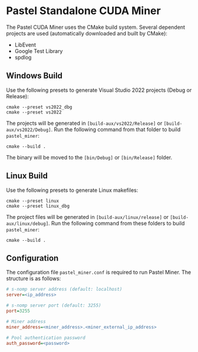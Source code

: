 # Pastel Standalone CUDA Miner

The Pastel CUDA Miner uses the CMake build system.
Several dependent projects are used (automatically downloaded and built by CMake):
 - LibEvent
 - Google Test Library
 - spdlog

## Windows Build

Use the following presets to generate Visual Studio 2022 projects (Debug or Release):
```
cmake --preset vs2022_dbg
cmake --preset vs2022
```
The projects will be generated in `[build-aux/vs2022/Release]` or `[build-aux/vs2022/Debug]`.
Run the following command from that folder to build `pastel_miner`:
```
cmake --build .
```
The binary will be moved to the `[bin/Debug]` or `[bin/Release]` folder.

## Linux Build

Use the following presets to generate Linux makefiles:
```
cmake --preset linux
cmake --preset linux_dbg
```
The project files will be generated in `[build-aux/linux/release]` or `[build-aux/linux/debug]`.
Run the following command from these folders to build `pastel_miner`:
```
cmake --build .
```

## Configuration

The configuration file `pastel_miner.conf` is required to run Pastel Miner. The structure is as follows:

```ini
# s-nomp server address (default: localhost)
server=<ip_address>

# s-nomp server port (default: 3255)
port=3255

# Miner address
miner_address=<miner_address>.<miner_external_ip_address>

# Pool authentication password
auth_password=<password>
